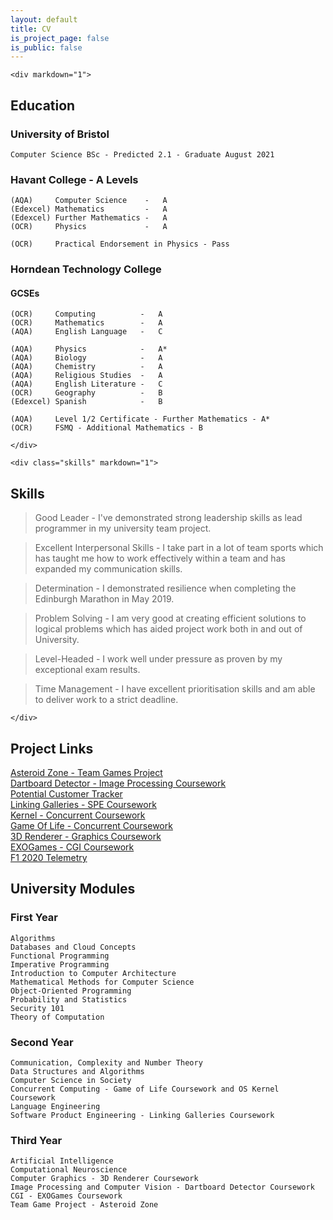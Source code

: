 ```yaml
---
layout: default
title: CV
is_project_page: false
is_public: false
---
```


<div class="float-container">

  <div class="float-child-1" id="education">

    <div markdown="1">




## Education

### University of Bristol
```
Computer Science BSc - Predicted 2.1 - Graduate August 2021
```
### Havant College - A Levels

```
(AQA)     Computer Science    -   A
(Edexcel) Mathematics         -   A
(Edexcel) Further Mathematics -   A
(OCR)     Physics             -   A

(OCR)     Practical Endorsement in Physics - Pass
```
### Horndean Technology College
#### GCSEs
```
(OCR)     Computing          -   A
(OCR)     Mathematics        -   A
(AQA)     English Language   -   C

(AQA)     Physics            -   A*
(AQA)     Biology            -   A
(AQA)     Chemistry          -   A
(AQA)     Religious Studies  -   A
(AQA)     English Literature -   C
(OCR)     Geography          -   B
(Edexcel) Spanish            -   B
```

```
(AQA)     Level 1/2 Certificate - Further Mathematics - A*
(OCR)     FSMQ - Additional Mathematics - B
```




    </div>

    <div class="skills" markdown="1">






## Skills

> Good Leader                    -  I've demonstrated strong leadership skills as lead programmer in my university team project.

> Excellent Interpersonal Skills -  I take part in a lot of team sports which has taught me how to work effectively within a team and has expanded my communication skills.

> Determination                  -  I demonstrated resilience when completing the Edinburgh Marathon in May 2019.

> Problem Solving                -  I am very good at creating efficient solutions to logical problems which has aided project work both in and out of University.

> Level-Headed                   -  I work well under pressure as proven by my exceptional exam results.

> Time Management                -  I have excellent prioritisation skills and am able to deliver work to a strict deadline.






    </div>

  </div>

  <div class="float-child-2" id="projects" markdown="1">



## Project Links

[Asteroid Zone - Team Games Project](asteroidzone.md)  
[Dartboard Detector - Image Processing Coursework](dartboarddetector.md)  
[Potential Customer Tracker](potentialcustomerstracker.md)  
[Linking Galleries - SPE Coursework](linkinggalleries.md)  
[Kernel - Concurrent Coursework](kernel.md)  
[Game Of Life - Concurrent Coursework](gameoflife.md)  
[3D Renderer - Graphics Coursework](3drenderer.md)  
[EXOGames - CGI Coursework](exogames.md)  
[F1 2020 Telemetry](f1telemetry.md)  



  </div>

  <div class="float-child-2" id="modules" markdown="1">



## University Modules

### First Year

```
Algorithms
Databases and Cloud Concepts
Functional Programming
Imperative Programming
Introduction to Computer Architecture
Mathematical Methods for Computer Science
Object-Oriented Programming
Probability and Statistics
Security 101
Theory of Computation
```

### Second Year

```
Communication, Complexity and Number Theory
Data Structures and Algorithms
Computer Science in Society
Concurrent Computing - Game of Life Coursework and OS Kernel Coursework
Language Engineering
Software Product Engineering - Linking Galleries Coursework
```

### Third Year

```
Artificial Intelligence
Computational Neuroscience
Computer Graphics - 3D Renderer Coursework
Image Processing and Computer Vision - Dartboard Detector Coursework
CGI - EXOGames Coursework
Team Game Project - Asteroid Zone
```



  </div>

</div>
